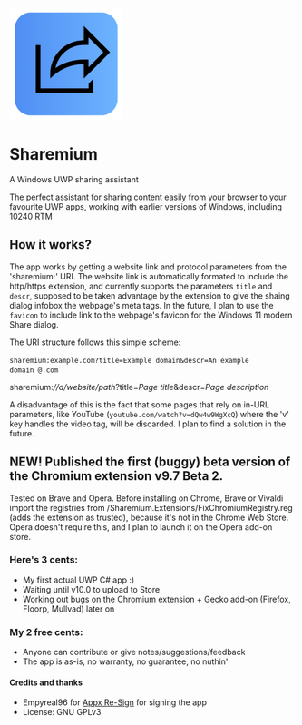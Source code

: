  ![image](https://raw.githubusercontent.com/borisg912/Sharemium/main/Assets/RawLogo200x200.png)
# Sharemium
 A Windows UWP sharing assistant
 
 The perfect assistant for sharing content easily from your browser to your favourite UWP apps, working with earlier versions of Windows, including 10240 RTM
 ## How it works?
 The app works by getting a website link and protocol parameters from the 'sharemium:' URI.
 The website link is automatically formated to include the http/https extension, and currently supports the parameters <code>title</code> and <code>descr</code>, supposed to be taken advantage by the extension to give the shaing dialog infobox the webpage's meta tags.
 In the future, I plan to use the <code>favicon</code> to include link to the webpage's favicon for the Windows 11 modern Share dialog.
 
 The URI structure follows this simple scheme:
 
 <code>sharemium:example.com?title=Example domain&descr=An example domain @.com</code>
 
 sharemium:*//a/website/path*?title=*Page title*&descr=*Page description*

 A disadvantage of this is the fact that some pages that rely on in-URL parameters, like YouTube (<code>youtube.com/watch?v=dQw4w9WgXcQ</code>) where the 'v' key handles the video tag, will be discarded. I plan to find a solution in the future.

## NEW! Published the first (buggy) beta version of the Chromium extension v9.7 Beta 2.
Tested on Brave and Opera. Before installing on Chrome, Brave or Vivaldi import the registries from /Sharemium.Extensions/FixChromiumRegistry.reg (adds the extension as trusted), because it's not in the Chrome Web Store. Opera doesn't require this, and I plan to launch it on the Opera add-on store.

### Here's 3 cents:
- My first actual UWP C# app :)
- Waiting until v10.0 to upload to Store
- Working out bugs on the Chromium extension + Gecko add-on (Firefox, Floorp, Mullvad) later on

### My 2 free cents:
- Anyone can contribute or give notes/suggestions/feedback
- The app is as-is, no warranty, no guarantee, no nuthin'

#### Credits and thanks
- Empyreal96 for [Appx Re-Sign] for signing the app
- License: GNU GPLv3

[Appx Re-Sign]: <https://github.com/Empyreal96/Appx_Re-Sign>
